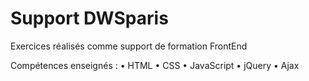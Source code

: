 # Support DWSparis
Exercices réalisés comme support de formation FrontEnd

Compétences enseignés :
• HTML
• CSS
• JavaScript
• jQuery
• Ajax
